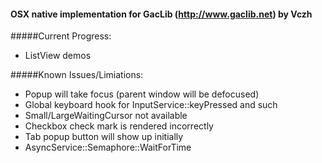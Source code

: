 #### OSX native implementation for GacLib (http://www.gaclib.net) by Vczh


#####Current Progress:
* ListView demos

#####Known Issues/Limiations:
* Popup will take focus (parent window will be defocused)
* Global keyboard hook for InputService::keyPressed and such
* Small/LargeWaitingCursor not available
* Checkbox check mark is rendered incorrectly
* Tab popup button will show up initially
* AsyncService::Semaphore::WaitForTime	

